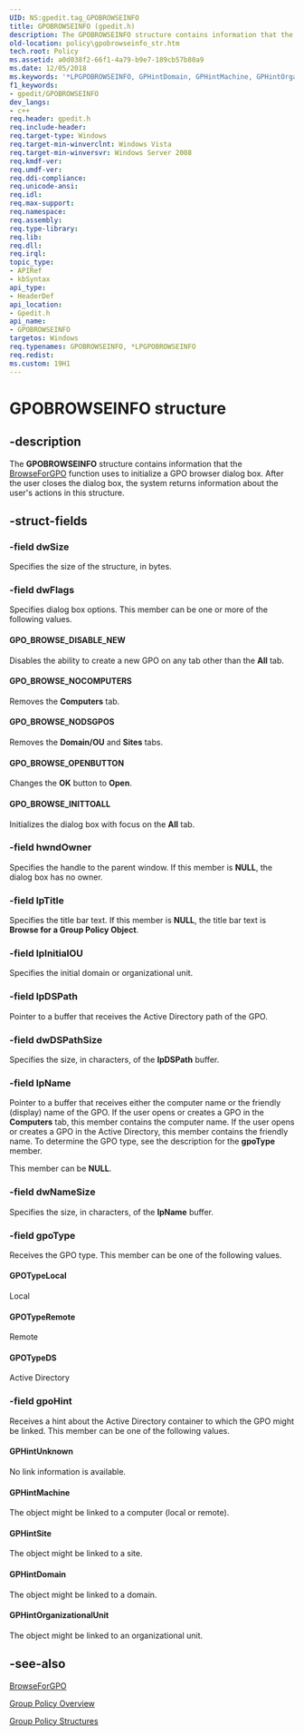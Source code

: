 ```yaml
---
UID: NS:gpedit.tag_GPOBROWSEINFO
title: GPOBROWSEINFO (gpedit.h)
description: The GPOBROWSEINFO structure contains information that the BrowseForGPO function uses to initialize a GPO browser dialog box. After the user closes the dialog box, the system returns information about the user's actions in this structure.
old-location: policy\gpobrowseinfo_str.htm
tech.root: Policy
ms.assetid: a0d038f2-66f1-4a79-b9e7-189cb57b80a9
ms.date: 12/05/2018
ms.keywords: '*LPGPOBROWSEINFO, GPHintDomain, GPHintMachine, GPHintOrganizationalUnit, GPHintSite, GPHintUnknown, GPOBROWSEINFO, GPOBROWSEINFO structure [Group Policy], GPOTypeDS, GPOTypeLocal, GPOTypeRemote, GPO_BROWSE_DISABLE_NEW, GPO_BROWSE_INITTOALL, GPO_BROWSE_NOCOMPUTERS, GPO_BROWSE_NODSGPOS, GPO_BROWSE_OPENBUTTON, LPGPOBROWSEINFO, LPGPOBROWSEINFO structure pointer [Group Policy], _win32_gpobrowseinfo_str, gpedit/GPOBROWSEINFO, gpedit/LPGPOBROWSEINFO, policy.gpobrowseinfo_str'
f1_keywords:
- gpedit/GPOBROWSEINFO
dev_langs:
- c++
req.header: gpedit.h
req.include-header: 
req.target-type: Windows
req.target-min-winverclnt: Windows Vista
req.target-min-winversvr: Windows Server 2008
req.kmdf-ver: 
req.umdf-ver: 
req.ddi-compliance: 
req.unicode-ansi: 
req.idl: 
req.max-support: 
req.namespace: 
req.assembly: 
req.type-library: 
req.lib: 
req.dll: 
req.irql: 
topic_type:
- APIRef
- kbSyntax
api_type:
- HeaderDef
api_location:
- Gpedit.h
api_name:
- GPOBROWSEINFO
targetos: Windows
req.typenames: GPOBROWSEINFO, *LPGPOBROWSEINFO
req.redist: 
ms.custom: 19H1
---
```


# GPOBROWSEINFO structure


## -description


The
    <b>GPOBROWSEINFO</b> structure contains information that the 
<a href="https://docs.microsoft.com/previous-versions/windows/desktop/api/gpedit/nf-gpedit-browseforgpo">BrowseForGPO</a> function uses to initialize a GPO browser dialog box. After the user closes the dialog box, the system returns information about the user's actions in this structure.


## -struct-fields




### -field dwSize

Specifies the size of the structure, in bytes.


### -field dwFlags

Specifies dialog box options. This member can be one or more of the following values.



#### GPO_BROWSE_DISABLE_NEW

Disables the ability to create a new GPO on any tab other than the <b>All</b> tab.



#### GPO_BROWSE_NOCOMPUTERS

Removes the <b>Computers</b> tab.



#### GPO_BROWSE_NODSGPOS

Removes the <b>Domain/OU</b> and <b>Sites</b> tabs.



#### GPO_BROWSE_OPENBUTTON

Changes the <b>OK</b> button to <b>Open</b>.



#### GPO_BROWSE_INITTOALL

Initializes the dialog box with focus on the <b>All</b> tab.


### -field hwndOwner

Specifies the handle to the parent window. If this member is <b>NULL</b>, the dialog box has no owner.


### -field lpTitle

Specifies the title bar text. If this member is <b>NULL</b>, the title bar text is <b>Browse for a Group Policy Object</b>.


### -field lpInitialOU

Specifies the initial domain or organizational unit.


### -field lpDSPath

Pointer to a buffer that receives the Active Directory path of the GPO.


### -field dwDSPathSize

Specifies the size, in characters, of the <b>lpDSPath</b> buffer.


### -field lpName

Pointer to a buffer that receives either the computer name or the friendly (display) name of the GPO. If the user opens or creates a GPO in the <b>Computers</b> tab, this member contains the computer name. If the user opens or creates a GPO in the Active Directory, this member contains the friendly name. To determine the GPO type, see the description for the <b>gpoType</b> member.

This member can be <b>NULL</b>.


### -field dwNameSize

Specifies the size, in characters, of the <b>lpName</b> buffer.


### -field gpoType

Receives the GPO type. This member can be one of the following values.



#### GPOTypeLocal

Local



#### GPOTypeRemote

Remote



#### GPOTypeDS

Active Directory


### -field gpoHint

Receives a hint about the Active Directory container to which the GPO might be linked. This member can be one of the following values.



#### GPHintUnknown

No link information is available.



#### GPHintMachine

The object might be linked to a computer (local or remote).



#### GPHintSite

The object might be linked to a site.



#### GPHintDomain

The object might be linked to a domain.



#### GPHintOrganizationalUnit

The object might be linked to an organizational unit.


## -see-also




<a href="https://docs.microsoft.com/previous-versions/windows/desktop/api/gpedit/nf-gpedit-browseforgpo">BrowseForGPO</a>



<a href="https://docs.microsoft.com/previous-versions/windows/desktop/Policy/about-group-policy">Group Policy Overview</a>



<a href="https://docs.microsoft.com/previous-versions/windows/desktop/Policy/group-policy-structures">Group Policy Structures</a>
 

 

